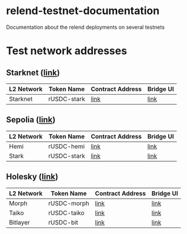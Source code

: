 # relend-testnet-documentation
Documentation about the relend deployments on several testnets

# Test network addresses

## Starknet ([link](https://sepolia.etherscan.io/address/0xF6217de888fD6E6b2CbFBB2370973BE4c36a152D))

| L2 Network | Token Name | Contract Address | Bridge UI |
|------------|------------|------------------|-----------|
| Starknet | rUSDC-stark | [link](https://sepolia.starkscan.co/token/0x01c5814d7b2e7e38f10d38128c8e5e219fe610fc7a36ad86b78afb325dd2d9bd) | [link](https://starkgate.starknet.io/bridge/deposit) |

## Sepolia ([link](https://sepolia.etherscan.io/address/0x02eA187D39f8F612c7A16Ba5D05B21bbEA28eF82))

| L2 Network | Token Name | Contract Address | Bridge UI |
|------------|------------|------------------|-----------|
| Hemi | rUSDC-hemi | [link](https://sepolia.etherscan.io/address/0x48589961e8474B47baB878E4844BAB827Ea73A1e) | [link](https://app.hemi.xyz/en/tunnel/) |
| Stark | rUSDC-stark | [link](https://sepolia.etherscan.io/address/0xAc1C2ab682beBEF93A57d7b052Cc0780C016761A) | [link](https://starkgate.starknet.io/bridge/deposit) |

## Holesky ([link](https://holesky.etherscan.io/address/0xe88a217b3C00eFf21e02B83991e0a1BAFeA084Ca))

| L2 Network | Token Name | Contract Address | Bridge UI |
|------------|------------|------------------|-----------|
| Morph | rUSDC-morph | [link](https://holesky.etherscan.io/address/0x1593EC75d7Fd91F0bB921825453BfA6032915115) | [link](https://bridge.morphl2.io/) |
| Taiko | rUSDC-taiko | [link](https://holesky.etherscan.io/address/0x3531756639083431DBE8E959f62bD93b5E4155b7) | [link](https://bridge.taiko.xyz/) |
| Bitlayer   | rUSDC-bit | [link](https://holesky.etherscan.io/address/0x61F3e9C2B078f6245513a40035B5Ff0592896e41) | [link](https://www.bitlayer.org/bridge) |
